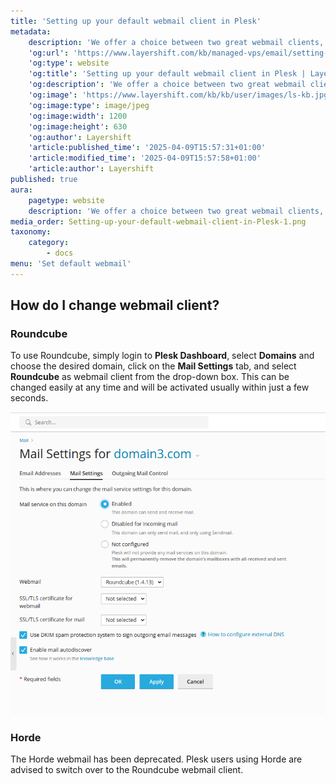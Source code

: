 ```yaml
---
title: 'Setting up your default webmail client in Plesk'
metadata:
    description: 'We offer a choice between two great webmail clients, Roundcube and Horde in our Plesk Managed VPS Hosting services!'
    'og:url': 'https://www.layershift.com/kb/managed-vps/email/setting-up-your-default-webmail-client-in-plesk'
    'og:type': website
    'og:title': 'Setting up your default webmail client in Plesk | Layershift KB'
    'og:description': 'We offer a choice between two great webmail clients, Roundcube and Horde in our Plesk Managed VPS Hosting services!'
    'og:image': 'https://www.layershift.com/kb/kb/user/images/ls-kb.jpg'
    'og:image:type': image/jpeg
    'og:image:width': 1200
    'og:image:height': 630
    'og:author': Layershift
    'article:published_time': '2025-04-09T15:57:31+01:00'
    'article:modified_time': '2025-04-09T15:57:58+01:00'
    'article:author': Layershift
published: true
aura:
    pagetype: website
    description: 'We offer a choice between two great webmail clients, Roundcube and Horde in our Plesk Managed VPS Hosting services!'
media_order: Setting-up-your-default-webmail-client-in-Plesk-1.png
taxonomy:
    category:
        - docs
menu: 'Set default webmail'
---
```


## How do I change webmail client?

### Roundcube

To use Roundcube, simply login to **Plesk Dashboard**, select **Domains** and choose the desired domain, click on the **Mail Settings** tab, and select **Roundcube** as webmail client from the drop-down box. This can be changed easily at any time and will be activated usually within just a few seconds.

![Setting-up-your-default-webmail-client-in-Plesk-1](Setting-up-your-default-webmail-client-in-Plesk-1.png "Setting-up-your-default-webmail-client-in-Plesk-1")

### Horde

The Horde webmail has been deprecated. Plesk users using Horde are advised to switch over to the Roundcube webmail client.